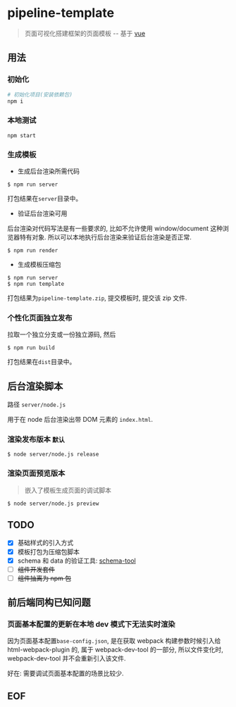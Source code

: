 # pipeline-template

> 页面可视化搭建框架的页面模板 -- 基于 [vue](https://github.com/vuejs/vue)

## 用法

### 初始化

```bash
# 初始化项目(安装依赖包)
npm i
```

### 本地测试
```
npm start
```

### 生成模板
* 生成后台渲染所需代码
```
$ npm run server
```
打包结果在`server`目录中。

* 验证后台渲染可用

后台渲染对代码写法是有一些要求的, 比如不允许使用 window/document 这种浏览器特有对象.
所以可以本地执行后台渲染来验证后台渲染是否正常.

```
$ npm run render
```

* 生成模板压缩包
```
$ npm run server
$ npm run template
```

打包结果为`pipeline-template.zip`, 提交模板时, 提交该 zip 文件.

### 个性化页面独立发布
拉取一个独立分支或一份独立源码, 然后

```
$ npm run build
```

打包结果在`dist`目录中。

## 后台渲染脚本
路径 `server/node.js`

用于在 node 后台渲染出带 DOM 元素的 `index.html`.

### 渲染发布版本 `默认`
```
$ node server/node.js release
```

### 渲染页面预览版本
> 嵌入了模板生成页面的调试脚本
```
$ node server/node.js preview
```

## TODO
* [x] 基础样式的引入方式
* [x] 模板打包为压缩包脚本
* [x] schema 和 data 的验证工具: [schema-tool](https://page-pipepline.github.io/pipeline-editor/dist/#/schema)
* [ ] ~~组件开发套件~~
* [ ] ~~组件抽离为 npm 包~~

## 前后端同构已知问题

### 页面基本配置的更新在本地 dev 模式下无法实时渲染
因为页面基本配置`base-config.json`, 是在获取 webpack 构建参数时候引入给 html-webpack-plugin 的,
属于 webpack-dev-tool 的一部分, 所以文件变化时, webpack-dev-tool 并不会重新引入该文件.

好在: 需要调试页面基本配置的场景比较少.

## EOF

